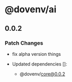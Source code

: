 # @dovenv/ai

## 0.0.2

### Patch Changes

- fix alpha version things

- Updated dependencies []:
  - @dovenv/core@0.0.2

